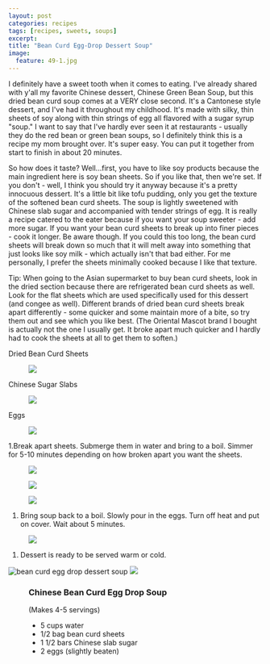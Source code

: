 ```yaml
---
layout: post
categories: recipes
tags: [recipes, sweets, soups]
excerpt: 
title: "Bean Curd Egg-Drop Dessert Soup"
image:
  feature: 49-1.jpg
---
```


I definitely have a sweet tooth when it comes to eating.  I've already shared with y'all my favorite Chinese dessert, Chinese Green Bean Soup, but this dried bean curd soup comes at a VERY close second.  It's a Cantonese style dessert, and I've had it throughout my childhood.  It's made with silky, thin sheets of soy along with thin strings of egg all flavored with a sugar syrup "soup." I want to say that I've hardly ever seen it at restaurants - usually they do the red bean or green bean soups, so I definitely think this is a recipe my mom brought over.  It's super easy.  You can put it together from start to finish in about 20 minutes.  

So how does it taste? Well...first, you have to like soy products because the main ingredient here is soy bean sheets.  So if you like that, then we're set.  If you don't - well, I think you should try it anyway because it's a pretty innocuous dessert. It's a little bit like tofu pudding, only you get the texture of the softened bean curd sheets.  The soup is lightly sweetened with Chinese slab sugar and accompanied with tender strings of egg.  It is really a recipe catered to the eater because if you want your soup sweeter - add more sugar.  If you want your bean curd sheets to break up into finer pieces - cook it longer.  Be aware though. If you could this too long, the bean curd sheets will break down so much that it will melt away into something that just looks like soy milk - which actually isn't that bad either.  For me personally, I prefer the sheets minimally cooked because I like that texture.

Tip: When going to the Asian supermarket to buy bean curd sheets, look in the dried section because there are refrigerated bean curd sheets as well.  Look for the flat sheets which are used specifically used for this dessert (and congee as well).  Different brands of dried bean curd sheets break apart differently - some quicker and some maintain more of a bite, so try them out and see which you like best.  (The Oriental Mascot brand I bought is actually not the one I usually get.  It broke apart much quicker and I hardly had to cook the sheets at all to get them to soften.)


Dried Bean Curd Sheets

<figure> <img src='/images/49-2.jpg'> </figure>

Chinese Sugar Slabs

<figure> <img src='/images/49-6.jpg'> </figure>

Eggs

<figure> <img src='/images/49-4.jpg'> </figure>

<section class='recipe'>
<p>1.Break apart sheets.  Submerge them in water and bring to a boil.  Simmer for 5-10 minutes depending on how broken apart you want the sheets.</p>

<figure> <img src='/images/49-5.jpg'> </figure>


<figure> <img src='/images/49-5.jpg'> </figure>


<figure> <img src='/images/49-7.jpg'> </figure>

<ol><li>Bring soup back to a boil.  Slowly pour in the eggs.  Turn off heat and put on cover.  Wait about 5 minutes.</li></ol>

<figure> <img src='/images/49-8.jpg'> </figure>

<ol><li>Dessert is ready to be served warm or cold.</li></ol>

<p><img alt="bean curd egg drop dessert soup" title="" 

<figure> <img src='/images/49-9.jpg'> </figure>


<figure class="ingredients" markdown="1">

### Chinese Bean Curd Egg Drop Soup
(Makes 4-5 servings)
- 5 cups water
- 1/2 bag bean curd sheets
- 1 1/2 bars Chinese slab sugar
- 2 eggs (slightly beaten)

</figure>